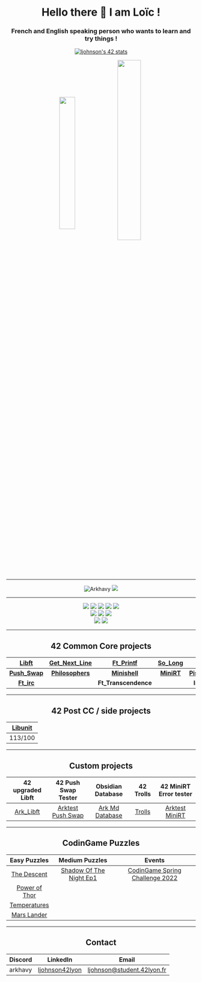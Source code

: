 <h1 align="center">Hello there 👋 I am Loïc !</h1>
<h3 align="center">French and English speaking person who wants to learn and try things !</h3>

<p align="center">
  <a href="https://github.com/JaeSeoKim/badge42"><img src="https://badge42.vercel.app/api/v2/cl1qawy8u002509jtlt49xa81/stats?cursusId=21&coalitionId=302" alt="ljohnson's 42 stats" /></a>
<p align="center">
 <img align="center" src="https://github-readme-stats.vercel.app/api/top-langs?username=Arkhavy&theme=prussian&count_private=true&langs_count=10&show_icons=true&layout=compact" alt="" height="30%" width="29%"/>
  <img align="center" src="https://github-readme-stats.vercel.app/api?username=Arkhavy&theme=prussian&count_private=true&show_icons=true" alt="" height="35%" width="35%" />
</p>

---

<p align="center">
  <img src="https://komarev.com/ghpvc/?username=Arkhavy&label=Profile%20views&color=blue&style=flat" alt="Arkhavy" />
  <a href="https://profile.intra.42.fr/users/ljohnson"><img src="https://badgen.net/badge/Born2Code/ljohnson/blue?icon=https://meta.intra.42.fr/assets/42_logo-7dfc9110a5319a308863b96bda33cea995046d1731cebb735e41b16255106c12.svg" /></a>
</p>

---

<div align="center">
  <img src="https://badgen.net/badge/C/Advanced/blue?cache=86400" />
  <img src="https://badgen.net/badge/C++/Intermediate/blue?cache=86400" />
  <img src="https://badgen.net/badge/Shellscript/Intermediate/green?cache=86400" />
  <img src="https://badgen.net/badge/LaTeX/Beginner/grey?cache=86400" />
  <img src="https://badgen.net/badge/Docker/Beginner/cyan?cache=86400&icon=docker" />
  <br>
  <img src="https://badgen.net/badge/HTML/Intermediate/blue?cache=86400" />
  <img src="https://badgen.net/badge/CSS/Intermediate/red?cache=86400" />
  <img src="https://badgen.net/badge/JavaScript/Intermediate/yellow?cache=86400" />
  <br>
  <img src="https://badgen.net/badge/Self Love/Work in Progress/pink?cache=86400" />
  <img src="https://badgen.net/badge/Ability to fly/Not a bird/grey?cache=86400" />
  
</div>

---

<h2 align="center">42 Common Core projects</h2>
<div align="center">
  
| **[Libft](https://github.com/Arkhavy/42_2021_libft)** | **[Get_Next_Line](https://github.com/Arkhavy/42_2021_get_next_line)** | **[Ft_Printf](https://github.com/Arkhavy/42_2021_ft_printf)** | **[So_Long](https://github.com/Arkhavy/42_2021_so_long)** | **[Pipex](https://github.com/Arkhavy/42_2021_Pipex)** |
| :---: | :---: | :---: | :---: | :---: |
| **[Push_Swap](https://github.com/Arkhavy/42_2021_Push_Swap)** | **[Philosophers](https://github.com/Arkhavy/42_2021_Philosophers)** | **[Minishell](https://github.com/Arkhavy/42_2021_Minishell)** | **[MiniRT](https://github.com/Arkhavy/42_2021_MiniRT)** | **[Piscine_CPP](https://github.com/Arkhavy/42_2021_Piscine_CPP)** |
| **[Ft_irc](https://github.com/ChaDutel/FT_IRC)** |  | **Ft_Transcendence** |  | **Inception** |




</div>

---

<h2 align="center">42 Post CC / side projects</h2>
<div align="center">
  
| [Libunit](https://github.com/Arkhavy/42_2021_Libunit) |
| :---: |
| 113/100 |

</div>

---

<h2 align="center">Custom projects</h2>
<div align="center">
    
| 42 upgraded Libft | 42 Push Swap Tester | Obsidian Database | 42 Trolls | 42 MiniRT Error tester |
| :---: | :---: | :---: | :---: | :---: |
| [Ark_Libft](https://github.com/Arkhavy/42_2021_ark_libft) | [Arktest Push Swap](https://github.com/Arkhavy/Arktest_Push_Swap) | [Ark Md Database](https://github.com/Arkhavy/Obsidian_md_ark_database) | [Trolls](https://github.com/Arkhavy/trolls) | [Arktest MiniRT](https://github.com/Arkhavy/Arktest_MiniRT) |
    
</div>

---

<h2 align="center">CodinGame Puzzles</h2>
<div align="center">
  
| Easy Puzzles | Medium Puzzles | Events |
| :---: | :---: | :---: |
| [The Descent](https://github.com/Arkhavy/CodinGame_Easy_The_Descent) | [Shadow Of The Night Ep1](https://github.com/Arkhavy/CodinGame_Medium_Shadows_of_the_knight_ep1) | [CodinGame Spring Challenge 2022](https://github.com/Arkhavy/CodinGame_Spring_Challenge_2022) |
| [Power of Thor](https://github.com/Arkhavy/CodinGame_Easy_Power_of_Thor) | |
| [Temperatures](https://github.com/Arkhavy/CodinGame_Easy_Temperatures) | |
| [Mars Lander](https://github.com/Arkhavy/CodinGame_Easy_Mars_Lander) | |

</div>

---

<h2 align="center">Contact</h2>
<div align="center">
  
| Discord | LinkedIn | Email |
| :---: | :---: | :---: |
| arkhavy | [ljohnson42lyon](https://www.linkedin.com/in/ljohnson42lyon/) | ljohnson@student.42lyon.fr |

</div>
